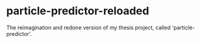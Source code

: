 # particle-predictor-reloaded
The reimagination and redone version of my thesis project, called 'particle-predictor'.
